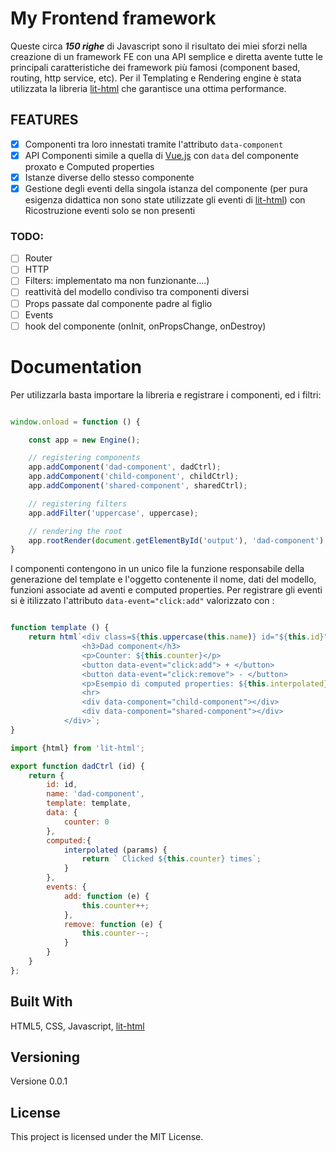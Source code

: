 # My Frontend framework

Queste circa ***150 righe*** di Javascript sono il risultato dei miei sforzi nella creazione di un framework FE con una API semplice e diretta avente tutte le principali caratteristiche dei framework più famosi (component based, routing, http service, etc). Per il Templating e Rendering engine è stata utilizzata la libreria [lit-html](https://github.com/polymer/lit-html) che garantisce una ottima performance.

## FEATURES
- [x] Componenti tra loro innestati tramite l'attributo ```data-component```
- [x] API Componenti simile a quella di [Vue.js](https://vuejs.org) con ```data``` del componente proxato e Computed properties
- [x] Istanze diverse dello stesso componente
- [x] Gestione degli eventi della singola istanza del componente (per pura esigenza didattica non sono state utilizzate gli eventi di [lit-html](https://github.com/polymer/lit-html)) con Ricostruzione eventi solo se non presenti 

### TODO:
- [ ] Router
- [ ] HTTP
- [ ] Filters: implementato ma non funzionante....)
- [ ] reattività del modello condiviso tra componenti diversi
- [ ] Props passate dal componente padre al figlio
- [ ] Events
- [ ] hook del componente (onInit, onPropsChange, onDestroy)

# Documentation

Per utilizzarla basta importare la libreria e registrare i componenti, ed i filtri:
```javascript

window.onload = function () {

    const app = new Engine();

    // registering components
    app.addComponent('dad-component', dadCtrl);
    app.addComponent('child-component', childCtrl);
    app.addComponent('shared-component', sharedCtrl);

    // registering filters
    app.addFilter('uppercase', uppercase);

    // rendering the root
    app.rootRender(document.getElementById('output'), 'dad-component');
}
```

I componenti contengono in un unico file la funzione responsabile della generazione del template e l'oggetto contenente il nome, dati del modello, funzioni associate ad aventi e computed properties. Per registrare gli eventi si è itilizzato l'attributo ```data-event="click:add"``` valorizzato con <tipo evento>:<funzione associata>

```javascript

function template () {
    return html`<div class=${this.uppercase(this.name)} id="${this.id}">
                <h3>Dad component</h3>  
                <p>Counter: ${this.counter}</p>
                <button data-event="click:add"> + </button>
                <button data-event="click:remove"> - </button>
                <p>Esempio di computed properties: ${this.interpolated}</p>
                <hr> 
                <div data-component="child-component"></div>
                <div data-component="shared-component"></div>
            </div>`;
}

import {html} from 'lit-html';

export function dadCtrl (id) {
    return {
        id: id,
        name: 'dad-component',
        template: template,
        data: {
            counter: 0
        },
        computed:{
            interpolated (params) {
                return ` Clicked ${this.counter} times`;
            }
        },
        events: {
            add: function (e) {
                this.counter++;
            },
            remove: function (e) {
                this.counter--;
            }
        }
    }
};
```



## Built With

HTML5, CSS, Javascript, [lit-html](https://github.com/polymer/lit-html)

## Versioning

Versione 0.0.1

## License

This project is licensed under the MIT License.






